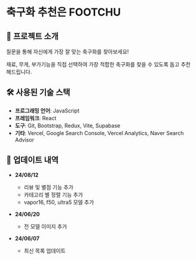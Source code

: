 # 축구화 추천은 FOOTCHU

## 📖 프로젝트 소개

질문을 통해 자신에게 가장 잘 맞는 축구화를 찾아보세요!

재료, 무게, 부가기능을 직접 선택하여 
가장 적합한 축구화를 찾을 수 있도록 돕고
추천해드립니다.

## 🛠️ 사용된 기술 스택

- **프로그래밍 언어**: JavaScript
- **프레임워크**: React
- **도구**: Git, Bootstrap, Redux, Vite, Supabase
- **기타**: Vercel, Google Search Console, Vercel Analytics, Naver Search Advisor

## 🚀 업데이트 내역

- **24/08/12**
  - 리뷰 및 별점 기능 추가
  - 카테고리 별 정렬 기능 추가
  - vapor16, f50, ultra5 모델 추가

- **24/06/20**
  - 전 모델 이미지 추가

- **24/06/07**
  - 최신 목록 업데이트
